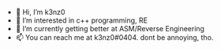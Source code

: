 - 👋 Hi, I’m k3nz0
- 👀 I’m interested in c++ programming, RE
- 🌱 I’m currently getting better at ASM/Reverse Engineering
- 📫 You can reach me at k3nz0#0404. dont be annoying, tho.


